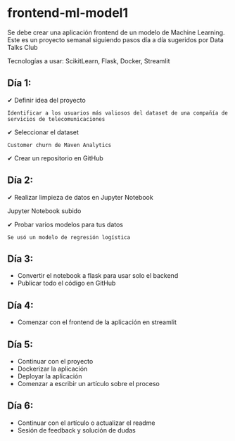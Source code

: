 # frontend-ml-model1
Se debe crear una aplicación frontend de un modelo de Machine Learning. Este es un proyecto semanal siguiendo pasos día a día sugeridos por Data Talks Club

Tecnologías a usar: ScikitLearn, Flask, Docker, Streamlit

## Día 1: 

  ✔ Definir idea del proyecto 
    
    Identificar a los usuarios más valiosos del dataset de una compañía de servicios de telecomunicaciones
    
  ✔ Seleccionar el dataset

    Customer churn de Maven Analytics

  ✔ Crear un repositorio en GitHub

## Día 2:
  ✔ Realizar limpieza de datos en Jupyter Notebook
  
  Jupyter Notebook subido
  
  ✔ Probar varios modelos para tus datos

    Se usó un modelo de regresión logística

## Día 3:
  - Convertir el notebook a flask para usar solo el backend
  - Publicar todo el código en GitHub

## Día 4:
  - Comenzar con el frontend de la aplicación en streamlit

## Día 5:
  - Continuar con el proyecto
  - Dockerizar la aplicación
  - Deployar la aplicación
  - Comenzar a escribir un artículo sobre el proceso

## Día 6:
  - Continuar con el artículo o actualizar el readme
  - Sesión de feedback y solución de dudas

